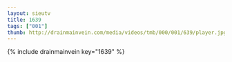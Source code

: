 ```yaml
--- 
layout: sieutv
title: 1639
tags: ["001"]
thumb: http://drainmainvein.com/media/videos/tmb/000/001/639/player.jpg
---
```

{% include drainmainvein key="1639" %} 
